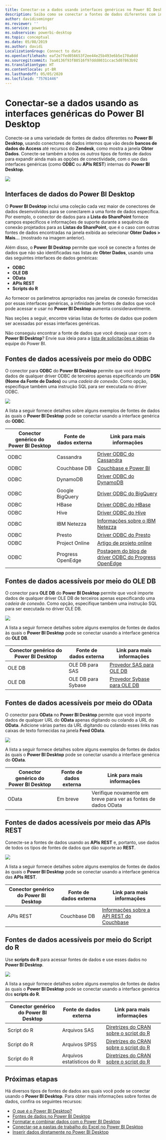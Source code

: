 ```yaml
---
title: Conectar-se a dados usando interfaces genéricas no Power BI Desktop
description: Saiba como se conectar a fontes de dados diferentes com interfaces genéricas no Power BI Desktop
author: davidiseminger
ms.reviewer: ''
ms.service: powerbi
ms.subservice: powerbi-desktop
ms.topic: conceptual
ms.date: 05/08/2019
ms.author: davidi
LocalizationGroup: Connect to data
ms.openlocfilehash: eaf2e7fed056653f2ee44e25b493e6b5e170a8dd
ms.sourcegitcommit: 7aa0136f93f88516f97ddd8031ccac5d07863b92
ms.translationtype: HT
ms.contentlocale: pt-BR
ms.lasthandoff: 05/05/2020
ms.locfileid: "75761446"
---
```

# <a name="connect-to-data-by-using-power-bi-desktop-generic-interfaces"></a>Conectar-se a dados usando as interfaces genéricas do Power BI Desktop 

Conecte-se a uma variedade de fontes de dados diferentes no **Power BI Desktop**, usando conectores de dados internos que vão desde **bancos de dados do Access** até recursos do **Zendesk**, como mostra a janela **Obter Dados**. Conecte-se também a todos os *outros* tipos de fontes de dados para expandir ainda mais as opções de conectividade, com o uso das interfaces genéricas (como **ODBC** ou **APIs REST**) internas do **Power BI Desktop**.

![](media/desktop-connect-using-generic-interfaces/generic-data-interfaces_1.png)

## <a name="power-bi-desktop-data-interfaces"></a>Interfaces de dados do Power BI Desktop
O **Power BI Desktop** inclui uma coleção cada vez maior de conectores de dados desenvolvidos para se conectarem a uma fonte de dados específica. Por exemplo, o conector de dados para a **Lista do SharePoint** fornece campos específicos e informações de suporte durante a sequência de conexão projetados para as **Listas do SharePoint**, que é o caso com outras fontes de dados encontradas na janela exibida ao selecionar **Obter Dados > Mais...** (mostrado na imagem anterior).

Além disso, o **Power BI Desktop** permite que você se conecte a fontes de dados que não são identificadas nas listas de **Obter Dados**, usando uma das seguintes interfaces de dados genéricas:

* **ODBC**
* **OLE DB**
* **OData**
* **APIs REST**
* **Scripts do R**

Ao fornecer os parâmetros apropriados nas janelas de conexão fornecidas por essas interfaces genéricas, a infinidade de fontes de dados que você pode acessar e usar no **Power BI Desktop** aumenta consideravelmente.

Nas seções a seguir, encontre várias listas de fontes de dados que podem ser acessadas por essas interfaces genéricas.

Não conseguiu encontrar a fonte de dados que você deseja usar com o **Power BI Desktop**? Envie sua ideia para a [lista de solicitações e ideias](https://ideas.powerbi.com/) da equipe do Power BI.

## <a name="data-sources-accessible-through-odbc"></a>Fontes de dados acessíveis por meio do ODBC
O conector para **ODBC** do **Power BI Desktop** permite que você importe dados de qualquer driver ODBC de terceiros apenas especificando um **DSN (Nome da Fonte de Dados)** ou uma *cadeia de conexão*. Como opção, especifique também uma instrução SQL para ser executada no driver ODBC.

![](media/desktop-connect-using-generic-interfaces/generic-data-interfaces_2.png)

A lista a seguir fornece detalhes sobre alguns exemplos de fontes de dados às quais o **Power BI Desktop** pode se conectar usando a interface genérica do **ODBC**.

| Conector genérico do Power BI Desktop | Fonte de dados externa | Link para mais informações |
| --- | --- | --- |
| ODBC |Cassandra |[Driver ODBC do Cassandra](https://www.simba.com/drivers/cassandra-odbc-jdbc/) |
| ODBC |Couchbase DB |[Couchbase e Power BI](https://powerbi.microsoft.com/blog/visualizing-data-from-couchbase-server-v4-using-power-bi/) |
| ODBC |DynamoDB |[Driver ODBC do DynamoDB](https://www.simba.com/drivers/dynamodb-odbc-jdbc/) |
| ODBC |Google BigQuery |[Driver ODBC do BigQuery](https://www.simba.com/drivers/bigquery-odbc-jdbc/) |
| ODBC |HBase |[Driver ODBC do HBase](https://www.simba.com/drivers/hbase-odbc-jdbc/) |
| ODBC |Hive |[Driver ODBC do Hive](https://www.simba.com/drivers/hive-odbc-jdbc/) |
| ODBC |IBM Netezza |[Informações sobre o IBM Netezza](https://www.ibm.com/support/knowledgecenter/SSULQD_7.2.1/com.ibm.nz.datacon.doc/c_datacon_plg_overview.html) |
| ODBC |Presto |[Driver ODBC do Presto](https://www.simba.com/drivers/presto-odbc-jdbc/) |
| ODBC |Project Online |[Artigo de projeto online](desktop-project-online-connect-to-data.md) |
| ODBC |Progress OpenEdge |[Postagem do blog de driver ODBC do Progress OpenEdge](https://www.progress.com/blogs/connect-microsoft-power-bi-to-openedge-via-odbc-driver) |

## <a name="data-sources-accessible-through-ole-db"></a>Fontes de dados acessíveis por meio do OLE DB
O conector para **OLE DB** do **Power BI Desktop** permite que você importe dados de qualquer driver OLE DB de terceiros apenas especificando uma *cadeia de conexão*. Como opção, especifique também uma instrução SQL para ser executada no driver OLE DB.

![](media/desktop-connect-using-generic-interfaces/generic-data-interfaces_3.png)

A lista a seguir fornece detalhes sobre alguns exemplos de fontes de dados às quais o **Power BI Desktop** pode se conectar usando a interface genérica do **OLE DB**.

| Conector genérico do Power BI Desktop | Fonte de dados externa | Link para mais informações |
| --- | --- | --- |
| OLE DB |OLE DB para SAS |[Provedor SAS para OLE DB](https://support.sas.com/downloads/package.htm?pid=648) |
| OLE DB |OLE DB para Sybase |[Provedor Sybase para OLE DB](http://infocenter.sybase.com/help/index.jsp?topic=/com.sybase.infocenter.dc35888.1550/doc/html/jon1256941734395.html) |

## <a name="data-sources-accessible-through-odata"></a>Fontes de dados acessíveis por meio do OData
O conector para **OData** no **Power BI Desktop** permite que você importe dados de qualquer URL do **OData** apenas digitando ou colando a URL do **OData**. Adicione várias partes da URL digitando ou colando esses links nas caixas de texto fornecidas na janela **Feed OData**.

![](media/desktop-connect-using-generic-interfaces/generic-data-interfaces_4.png)

A lista a seguir fornece detalhes sobre alguns exemplos de fontes de dados às quais o **Power BI Desktop** pode se conectar usando a interface genérica do **OData**.

| Conector genérico do Power BI Desktop | Fonte de dados externa | Link para mais informações |
| --- | --- | --- |
| OData |Em breve |Verifique novamente em breve para ver as fontes de dados OData |

## <a name="data-sources-accessible-through-rest-apis"></a>Fontes de dados acessíveis por meio das APIs REST
Conecte-se a fontes de dados usando as **APIs REST** e, portanto, use dados de todos os tipos de fontes de dados que dão suporte ao **REST**.

![](media/desktop-connect-using-generic-interfaces/generic-data-interfaces_5.png)

A lista a seguir fornece detalhes sobre alguns exemplos de fontes de dados às quais o **Power BI Desktop** pode se conectar usando a interface genérica das **APIs REST**.

| Conector genérico do Power BI Desktop | Fonte de dados externa | Link para mais informações |
| --- | --- | --- |
| APIs REST |Couchbase DB |[Informações sobre a API REST do Couchbase](https://powerbi.microsoft.com/blog/visualizing-data-from-couchbase-server-v4-using-power-bi/) |

## <a name="data-sources-accessible-through-r-script"></a>Fontes de dados acessíveis por meio do Script do R
Use **scripts do R** para acessar fontes de dados e use esses dados no **Power BI Desktop**.

![](media/desktop-connect-using-generic-interfaces/r-scripts-2.png)

A lista a seguir fornece detalhes sobre alguns exemplos de fontes de dados às quais o **Power BI Desktop** pode se conectar usando a interface genérica dos **scripts do R**.

| Conector genérico do Power BI Desktop | Fonte de dados externa | Link para mais informações |
| --- | --- | --- |
| Script do R |Arquivos SAS |[Diretrizes do CRAN sobre o script do R](https://cran.r-project.org/doc/manuals/R-data.html) |
| Script do R |Arquivos SPSS |[Diretrizes do CRAN sobre o script do R](https://cran.r-project.org/doc/manuals/R-data.html) |
| Script do R |Arquivos estatísticos do R |[Diretrizes do CRAN sobre o script do R](https://cran.r-project.org/doc/manuals/R-data.html) |

## <a name="next-steps"></a>Próximas etapas
Há diversos tipos de fontes de dados aos quais você pode se conectar usando o **Power BI Desktop**. Para obter mais informações sobre fontes de dados, confira os seguintes recursos:

* [O que é o Power BI Desktop?](desktop-what-is-desktop.md)
* [Fontes de dados no Power BI Desktop](desktop-data-sources.md)
* [Formatar e combinar dados com o Power BI Desktop](desktop-shape-and-combine-data.md)
* [Conectar-se a pastas de trabalho do Excel no Power BI Desktop](desktop-connect-excel.md)   
* [Inserir dados diretamente no Power BI Desktop](desktop-enter-data-directly-into-desktop.md)   

